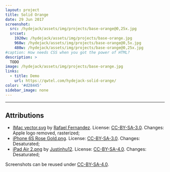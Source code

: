 ```yaml
---
layout: project
title: Solid Orange
date: 29 Jun 2017
screenshot:
  src: /hydejack/assets/img/projects/base-orange@0,25x.jpg
  srcset:
    1920w: /hydejack/assets/img/projects/base-orange.jpg
    960w: /hydejack/assets/img/projects/base-orange@0,5x.jpg
    480w: /hydejack/assets/img/projects/base-orange@0,25x.jpg
#caption: How needs CSS when you got the power of HTML?
description: >
  TODO
image: /hydejack/assets/img/projects/base-orange.jpg
links:
  - title: Demo
    url: https://qwtel.com/hydejack-solid-orange/
color: '#d28445'
sidebar_image: none
---
```


***

## Attributions
* [IMac vector.svg](https://commons.wikimedia.org/wiki/File:IMac_vector.svg)
  by [Rafael Fernandez](https://commons.wikimedia.org/wiki/User:TheGoldenBox).
  License: [CC-BY-SA-3.0]. Changes: Apple logo removed, rasterized;
* [iPhone 6S Rose Gold.png](https://commons.wikimedia.org/wiki/File:IPhone_6S_Rose_Gold.png).
  License: [CC-BY-SA-3.0]. Changes: Desaturated;
* [iPad Air 2.png](https://commons.wikimedia.org/wiki/File:IPad_Air_2.png)
  by [Justinhu12](https://commons.wikimedia.org/wiki/User:Justinhu12).
  License: [CC-BY-SA-4.0]. Changes: Desaturated;

Screenshots can be reused under [CC-BY-SA-4.0].

[CC-BY-SA-4.0]: https://creativecommons.org/licenses/by-sa/4.0/
[CC-BY-SA-3.0]: https://creativecommons.org/licenses/by-sa/3.0/
